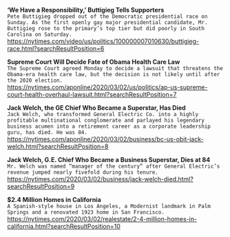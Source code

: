 **‘We Have a Responsibility,’ Buttigieg Tells Supporters**\
`Pete Buttigieg dropped out of the Democratic presidential race on Sunday. As the first openly gay major presidential candidate, Mr. Buttigieg rose to the primary’s top tier but did poorly in South Carolina on Saturday.`\
https://nytimes.com/video/us/politics/100000007010630/buttigieg-race.html?searchResultPosition=6

**Supreme Court Will Decide Fate of Obama Health Care Law**\
`The Supreme Court agreed Monday to decide a lawsuit that threatens the Obama-era health care law, but the decision is not likely until after the 2020 election.`\
https://nytimes.com/aponline/2020/03/02/us/politics/ap-us-supreme-court-health-overhaul-lawsuit.html?searchResultPosition=7

**Jack Welch, the GE Chief Who Became a Superstar, Has Died**\
`Jack Welch, who transformed General Electric Co. into a highly profitable multinational conglomerate and parlayed his legendary business acumen into a retirement career as a corporate leadership guru, has died. He was 84. `\
https://nytimes.com/aponline/2020/03/02/business/bc-us-obit-jack-welch.html?searchResultPosition=8

**Jack Welch, G.E. Chief Who Became a Business Superstar, Dies at 84**\
`Mr. Welch was named “manager of the century” after General Electric’s revenue jumped nearly fivefold during his tenure.`\
https://nytimes.com/2020/03/02/business/jack-welch-died.html?searchResultPosition=9

**$2.4 Million Homes in California**\
`A Spanish-style house in Los Angeles, a Modernist landmark in Palm Springs and a renovated 1923 home in San Francisco.`\
https://nytimes.com/2020/03/02/realestate/2-4-million-homes-in-california.html?searchResultPosition=10

